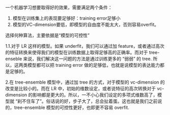 一个机器学习想要取得好的效果，需要满足两个条件：

1. 模型在训练集上的表现要足够好：training error足够小
2. 模型的VC-dimension要低，即模型的自由度不能太大，否则容易overfit。

选择何种算法，主要依据是“模型的可控性”

1.1.对于 LR 这样的模型。如果 underfit，我们可以通过加 feature，或者通过高次的特征转换来使得我们的模型在训练数据上取得足够高的正确率。而对于 tree-enseble 来说，我们解决这一问题的方法是通过训练更多的 “弱弱” 的 tree. 所以，这两类模型都可以把 training error 做的足够低，也就是说模型的表达能力都是足够的。

2.在 tree-ensemble 模型中，通过加 tree 的方式，对于模型的 vc-dimension 的改变是比较小的。而在 LR 中，初始的维数设定，或者说特征的高次转换对于 vc-dimension 的影响都是更大的。所以，一不小心我们设定的多项式维数高了，模型就 “刹不住车了”。俗话说的好，步子大了，总会扯着蛋。这也就是我们之前说的，tree-ensemble 模型的可控性更好，也即更不容易 overfit.





